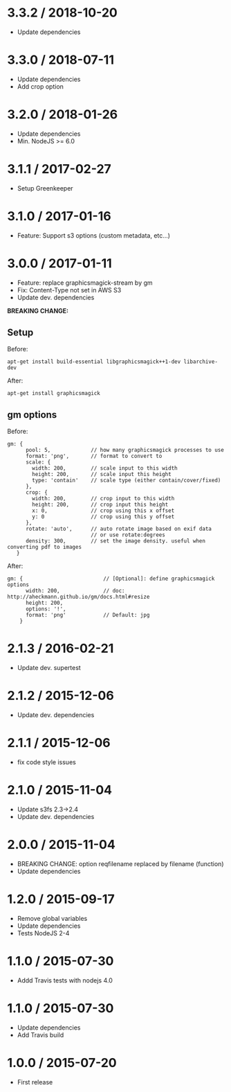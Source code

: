 3.3.2 / 2018-10-20
==================
  * Update dependencies

3.3.0 / 2018-07-11
==================
  * Update dependencies
  * Add crop option

3.2.0 / 2018-01-26
==================
  * Update dependencies
  * Min. NodeJS >= 6.0
  
3.1.1 / 2017-02-27
==================
  * Setup Greenkeeper

3.1.0 / 2017-01-16
==================
  * Feature: Support s3 options (custom metadata, etc...)

3.0.0 / 2017-01-11
==================
  * Feature: replace graphicsmagick-stream by gm
  * Fix: Content-Type not set in AWS S3
  * Update dev. dependencies

**BREAKING CHANGE:**
## Setup
Before:
```
apt-get install build-essential libgraphicsmagick++1-dev libarchive-dev
```
After:
```
apt-get install graphicsmagick
```

## gm options
Before:
```
gm: {
      pool: 5,             // how many graphicsmagick processes to use
      format: 'png',       // format to convert to
      scale: {
        width: 200,        // scale input to this width
        height: 200,       // scale input this height
        type: 'contain'    // scale type (either contain/cover/fixed)
      },
      crop: {
        width: 200,        // crop input to this width
        height: 200,       // crop input this height
        x: 0,              // crop using this x offset
        y: 0               // crop using this y offset
      },
      rotate: 'auto',      // auto rotate image based on exif data
                           // or use rotate:degrees 
      density: 300,        // set the image density. useful when converting pdf to images
   }
```
After:
```
gm: {                          // [Optional]: define graphicsmagick options
      width: 200,              // doc: http://aheckmann.github.io/gm/docs.html#resize
      height: 200,
      options: '!',
      format: 'png'            // Default: jpg
    }
```

2.1.3 / 2016-02-21
==================
  * Update dev. supertest

2.1.2 / 2015-12-06
==================
  * Update dev. dependencies

2.1.1 / 2015-12-06
==================
  * fix code style issues 

2.1.0 / 2015-11-04
==================
  * Update s3fs 2.3->2.4
  * Update dev. dependencies

2.0.0 / 2015-11-04
==================
  * BREAKING CHANGE: option reqfilename replaced by filename (function)
  * Update dependencies

1.2.0 / 2015-09-17
==================
  * Remove global variables
  * Update dependencies
  * Tests NodeJS 2-4

1.1.0 / 2015-07-30
==================
  * Addd Travis tests with nodejs 4.0

1.1.0 / 2015-07-30
==================
  * Update dependencies
  * Add Travis build

1.0.0 / 2015-07-20
==================
  * First release